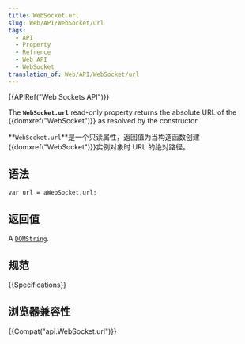 ```yaml
---
title: WebSocket.url
slug: Web/API/WebSocket/url
tags:
  - API
  - Property
  - Refrence
  - Web API
  - WebSocket
translation_of: Web/API/WebSocket/url
---
```

{{APIRef("Web Sockets API")}}

The **`WebSocket.url`** read-only property returns the absolute URL of the {{domxref("WebSocket")}} as resolved by the constructor.

**`WebSocket.url`**是一个只读属性，返回值为当构造函数创建{{domxref("WebSocket")}}实例对象时 URL 的绝对路径。

## 语法

```plain
var url = aWebSocket.url;
```

## 返回值

A [`DOMString`](https://developer.mozilla.org/en-US/docs/Web/API/DOMString).

## 规范

{{Specifications}}

## 浏览器兼容性

{{Compat("api.WebSocket.url")}}
